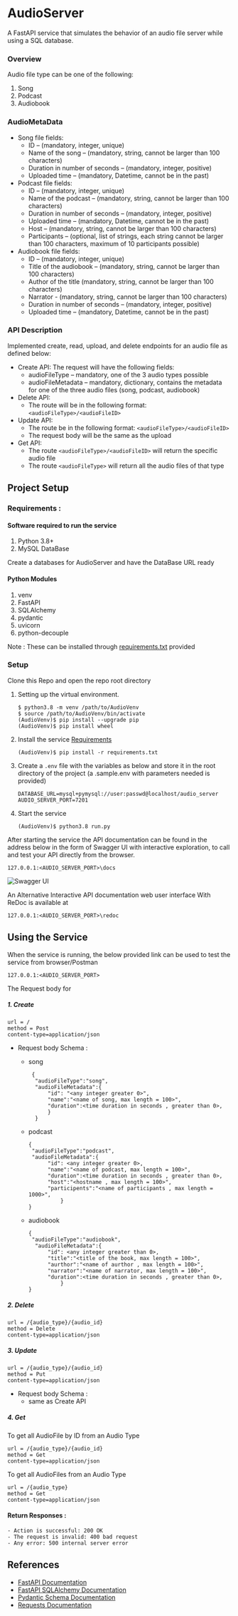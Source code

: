 # AudioServer 

 A FastAPI service that simulates the behavior of an audio file server while using a SQL database. 

### Overview 
Audio file type can be one of the following:
1. Song
2. Podcast
3. Audiobook

### AudioMetaData 
- Song file fields:
    - ID – (mandatory, integer, unique)
    - Name of the song – (mandatory, string, cannot be larger than 100
    characters)
    - Duration in number of seconds – (mandatory, integer, positive)
    - Uploaded time – (mandatory, Datetime, cannot be in the past)
- Podcast file fields:
    - ID – (mandatory, integer, unique)
    - Name of the podcast – (mandatory, string, cannot be larger than 100
    characters)
    - Duration in number of seconds – (mandatory, integer, positive)
    - Uploaded time – (mandatory, Datetime, cannot be in the past)
    - Host – (mandatory, string, cannot be larger than 100 characters)
    - Participants – (optional, list of strings, each string cannot be larger than
    100 characters, maximum of 10 participants possible)
- Audiobook file fields:
    - ID – (mandatory, integer, unique)
    - Title of the audiobook – (mandatory, string, cannot be larger than 100
    characters)
    - Author of the title (mandatory, string, cannot be larger than 100
    characters)
    - Narrator - (mandatory, string, cannot be larger than 100 characters)
    - Duration in number of seconds – (mandatory, integer, positive)
    - Uploaded time – (mandatory, Datetime, cannot be in the past)


### API Description
Implemented create, read, upload, and delete endpoints for an audio file as defined below: 
- Create API: The request will have the following fields:
    - audioFileType – mandatory, one of the 3 audio types possible
    - audioFileMetadata – mandatory, dictionary, contains the metadata for one of the three audio files (song, podcast, audiobook)
- Delete API:
    - The route will be in the following format: `<audioFileType>/<audioFileID>`
- Update API:
    - The route be in the following format: `<audioFileType>/<audioFileID>`
    - The request body will be the same as the upload
- Get API:
    - The route `<audioFileType>/<audioFileID>` will return the specific audio
    file
    - The route `<audioFileType>` will return all the audio files of that type

## Project Setup 

### Requirements : 
#### Software required to run the service
1. Python 3.8+ 
2. MySQL DataBase

Create a databases for AudioServer and have the DataBase URL ready
#### Python Modules 
1. venv
2. FastAPI
3. SQLAlchemy
4. pydantic
5. uvicorn
6. python-decouple

Note : These can be installed through [requirements.txt](https://raw.githubusercontent.com/mohankumarpaluru/AudioServer/main/requirements.txt) provided

### Setup 

Clone this Repo and  open the repo root directory 

1. Setting up the virtual environment.
    ``` 
    $ python3.8 -m venv /path/to/AudioVenv
	$ source /path/to/AudioVenv/bin/activate
	(AudioVenv)$ pip install --upgrade pip
	(AudioVenv)$ pip install wheel
     ```
2. Install the service [Requirements](https://raw.githubusercontent.com/mohankumarpaluru/AudioServer/main/requirements.txt)
	```
	(AudioVenv)$ pip install -r requirements.txt 
	```
3. Create a `.env` file with the variables as below and store it in the root directory of the project (a .sample.env with parameters needed is provided)
	```
	DATABASE_URL=mysql+pymysql://user:passwd@localhost/audio_server
	AUDIO_SERVER_PORT=7201
	```

5.  Start the service
	```
	(AudioVenv)$ python3.8 run.py 
	```

After starting the service the API documentation can be found in the address below in the form of Swagger UI with interactive exploration, to call and test your API directly from the browser.
```
127.0.0.1:<AUDIO_SERVER_PORT>\docs
```
![Swagger UI](https://raw.githubusercontent.com/mohankumarpaluru/AudioServer/main/swagger_ui.png)

An Alternative Interactive API documentation web user interface With ReDoc is available at 
```
127.0.0.1:<AUDIO_SERVER_PORT>\redoc
```

## Using the Service
When the service is running, the below provided link can be used to test the service from browser/Postman
```
127.0.0.1:<AUDIO_SERVER_PORT>
```
The Request body for 

##### 1. Create
    url = / 
    method = Post
    content-type=application/json
    
   - Request body Schema :
        - song 
          
               {
                "audioFileType":"song",
                "audioFileMetadata":{
                    "id": "<any integer greater 0>",
                    "name":"<name of song, max length = 100>",
                    "duration":<time duration in seconds , greater than 0>,
                    }
                }
        - podcast
            
	          {
               "audioFileType":"podcast",
               "audioFileMetadata":{
                    "id": <any integer greater 0>,
                    "name":"<name of podcast, max length = 100>",
                    "duration":<time duration in seconds , greater than 0>,
                    "host":"<hostname , max length = 100>",
                    "participents":"<name of participants , max length = 1000>",
                        }
              }      
        - audiobook
       
			  {
               "audioFileType":"audiobook",
                "audioFileMetadata":{
                    "id": <any integer greater than 0>,
                    "title":"<title of the book, max length = 100>",
                    "aurthor":"<name of aurthor , max length = 100>",
                    "narrator":"<name of narrator, max length = 100>",
                    "duration":<time duration in seconds , greater than 0>,
                        }
              }                      

##### 2. Delete
    url = /{audio_type}/{audio_id}
    method = Delete
    content-type=application/json
##### 3. Update
    url = /{audio_type}/{audio_id}
    method = Put
    content-type=application/json
   - Request body Schema :
        - same as Create API
          
         
##### 4.  Get
To get all AudioFile by ID from an Audio Type

    
    url = /{audio_type}/{audio_id}
    method = Get
    content-type=application/json
To get all AudioFiles from an Audio Type
```
url = /{audio_type}
method = Get
content-type=application/json
```
#### Return Responses :
    - Action is successful: 200 OK
    - The request is invalid: 400 bad request
    - Any error: 500 internal server error

## References 
- [FastAPI Documentation](https://fastapi.tiangolo.com/)
 - [FastAPI SQLAlchemy Documentation](https://fastapi.tiangolo.com/tutorial/sql-databases/)
 - [Pydantic Schema Documentation](https://pydantic-docs.helpmanual.io/usage/schema/)
 - [Requests Documentation](https://docs.python-requests.org/en/master/)
